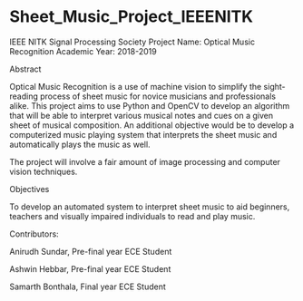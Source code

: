 # Sheet_Music_Project_IEEENITK
IEEE NITK Signal Processing Society
Project Name: Optical Music Recognition
Academic Year: 2018-2019

Abstract

Optical Music Recognition is a use of machine vision to simplify the sight-reading process of sheet music for novice musicians and professionals alike. This project aims to use Python and OpenCV to develop an algorithm that will be able to interpret various musical notes and cues on a given sheet of musical composition. An additional objective would be to develop a computerized music playing system that interprets the sheet music and automatically plays the music as well.

The project will involve a fair amount of image processing and computer vision techniques.

Objectives

To develop an automated system to interpret sheet music to aid beginners, teachers and visually impaired individuals to read and play music.

Contributors:

Anirudh Sundar, Pre-final year ECE Student

Ashwin Hebbar, Pre-final year ECE Student

Samarth Bonthala, Final year ECE Student
